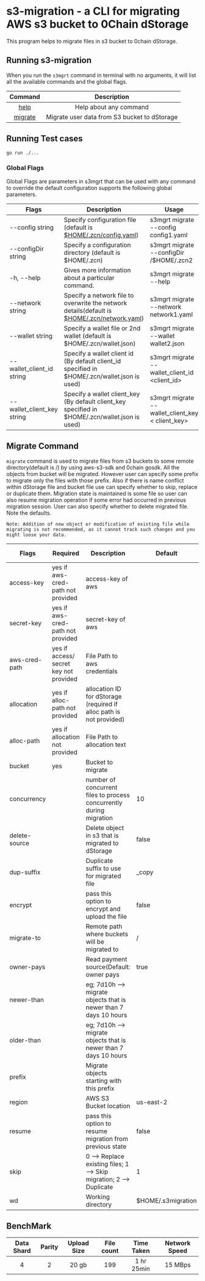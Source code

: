 # s3-migration - a CLI for migrating AWS s3 bucket to 0Chain dStorage 
This program helps to migrate files in s3 bucket to 0chain dStorage.

## Running s3-migration

When you run the `s3mgrt` command in terminal with no arguments, it will list all the available commands and the global flags.

**Command**|**Description**
:-----:|:-----:
[help](#help)|Help about any command
[migrate](#migrate)|Migrate user data from S3 bucket to dStorage

## Running Test cases

`go run ./...`

### Global Flags

Global Flags are parameters in s3mgrt that can be used with any command to override the default configuration supports the following global parameters.

| Flags                      | Description                                                  | Usage                                             |
| -------------------------- | ------------------------------------------------------------ | ------------------------------------------------- |
| --config string            | Specify configuration file (default is [$HOME/.zcn/config.yaml](#zcnconfigyaml)) | s3mgrt migrate --config config1.yaml              |
| --configDir string         | Specify a configuration directory (default is $HOME/.zcn) | s3mgrt migrate --configDir /$HOME/.zcn2           |
| -h, --help                 | Gives more information about a particular command.           | s3mgrt migrate --help                             |
| --network string           | Specify a network file to overwrite the network details(default is [$HOME/.zcn/network.yaml](#zcnnetworkyaml)) | s3mgrt migrate --network network1.yaml            |
| --wallet string            | Specify a wallet file or 2nd wallet (default is $HOME/.zcn/wallet.json) | s3mgrt migrate --wallet wallet2.json              |
| --wallet_client_id string  | Specify a wallet client id (By default client_id specified in $HOME/.zcn/wallet.json is used) | s3mgrt migrate --wallet_client_id <client_id>     |
| --wallet_client_key string | Specify a wallet client_key (By default client_key specified in $HOME/.zcn/wallet.json is used) | s3mgrt migrate --wallet_client_key  < client_key> |

## Migrate Command

`migrate` command is used to migrate files from s3 buckets to some remote directory(default is /) by using aws-s3-sdk and 0chain gosdk. All the objects from bucket will be migrated.
However user can specify some prefix to migrate only the files with those prefix. Also if there is name conflict within dStorage file and bucket file use can
specify whether to skip, replace or duplicate them. Migration state is maintained is some file so user can also resume migration operation if some error had
occurred in previous migration session. User can also specify whether to delete migrated file. Note the defaults.

	Note: Addition of new object or modification of existing file while migrating is not recommended, as it cannot track such changes and you might loose your data.

| Flags          | Required | Description                                               | Default        | Valid Values |
|--------------------|----------|-----------------------------------------------------------|----------------|--------------|
| access-key | yes if aws-cred-path not provided | access-key of aws               |  | string    |
| secret-key | yes if aws-cred-path not provided | secret-key of aws               |  | string    |
| aws-cred-path | yes if access/ secret key not provided | File Path to aws credentials                |  | file path    |
| allocation | yes if alloc-path not provided | allocation ID for dStorage (required if alloc path is not provided)               |  | string    |
| alloc-path | yes if allocation not provided | File Path to allocation text                |  | file path    |
| bucket | yes | Bucket to migrate                |  | string    |
| concurrency |  | number of concurrent files to process concurrently during migration                | 10 | int    |
| delete-source |  | Delete object in s3 that is migrated to dStorage               | false | boolean    |
| dup-suffix |  | Duplicate suffix to use for migrated file               | _copy | string    |
| encrypt |  | pass this option to encrypt and upload the file               | false | boolean    |
| migrate-to |  | Remote path where buckets will be migrated to               | / | string    |
| owner-pays |  | Read payment source(Default: owner pays               | true | boolean    |
| newer-than |  | eg; 7d10h --> migrate objects that is newer than 7 days 10 hours               |  | string    |
| older-than |  | eg; 7d10h --> migrate objects that is newer than 7 days 10 hours               |  | string    |
| prefix |  | Migrate objects starting with this prefix               |  | string    |
| region |  | AWS S3 Bucket location               | us-east-2 | string    |
| resume |  | pass this option to resume migration from previous state               | false | boolean    |
| skip |  | 0 --> Replace existing files; 1 --> Skip migration; 2 --> Duplicate               | 1 | int    |
| wd |  | Working directory               | $HOME/.s3migration | string    |

## BenchMark

**Data Shard**|**Parity**|**Upload Size**|**File count**|**Time Taken**|**Network Speed**
:----------:|:---------:|:-----:|:-----:|:------:|:------:
4|2|20 gb|199|1 hr 25min|15 MBps








